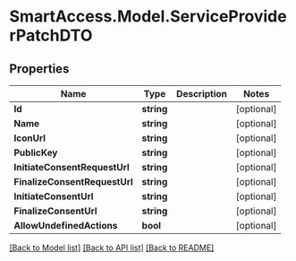 # SmartAccess.Model.ServiceProviderPatchDTO

## Properties

Name | Type | Description | Notes
------------ | ------------- | ------------- | -------------
**Id** | **string** |  | [optional] 
**Name** | **string** |  | [optional] 
**IconUrl** | **string** |  | [optional] 
**PublicKey** | **string** |  | [optional] 
**InitiateConsentRequestUrl** | **string** |  | [optional] 
**FinalizeConsentRequestUrl** | **string** |  | [optional] 
**InitiateConsentUrl** | **string** |  | [optional] 
**FinalizeConsentUrl** | **string** |  | [optional] 
**AllowUndefinedActions** | **bool** |  | [optional] 

[[Back to Model list]](../README.md#documentation-for-models) [[Back to API list]](../README.md#documentation-for-api-endpoints) [[Back to README]](../README.md)

